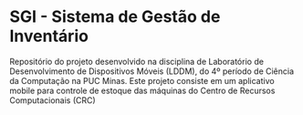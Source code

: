 # SGI - Sistema de Gestão de Inventário
Repositório do projeto desenvolvido na disciplina de Laboratório de Desenvolvimento de Dispositivos Móveis (LDDM), do 4º período de Ciência da Computação na PUC Minas. Este projeto consiste em um aplicativo mobile para controle de estoque das máquinas do Centro de Recursos Computacionais (CRC)
